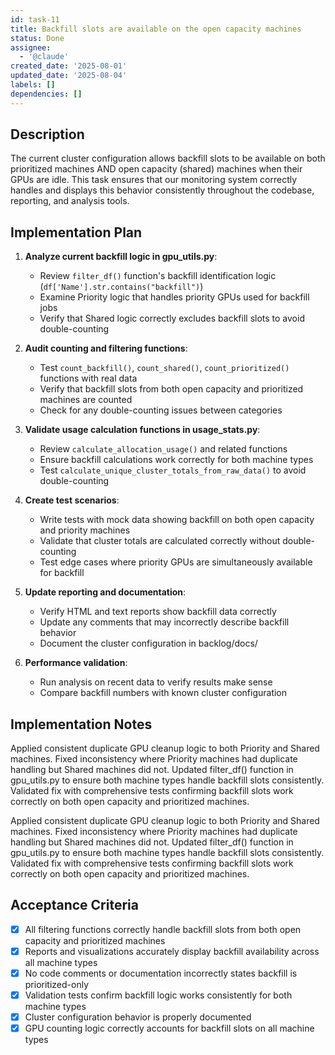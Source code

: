 ```yaml
---
id: task-11
title: Backfill slots are available on the open capacity machines
status: Done
assignee:
  - '@claude'
created_date: '2025-08-01'
updated_date: '2025-08-04'
labels: []
dependencies: []
---
```


## Description

The current cluster configuration allows backfill slots to be available on both prioritized machines AND open capacity (shared) machines when their GPUs are idle. This task ensures that our monitoring system correctly handles and displays this behavior consistently throughout the codebase, reporting, and analysis tools.

## Implementation Plan

1. **Analyze current backfill logic in gpu_utils.py**:
   - Review `filter_df()` function's backfill identification logic (`df['Name'].str.contains("backfill")`)
   - Examine Priority logic that handles priority GPUs used for backfill jobs
   - Verify that Shared logic correctly excludes backfill slots to avoid double-counting

2. **Audit counting and filtering functions**:
   - Test `count_backfill()`, `count_shared()`, `count_prioritized()` functions with real data
   - Verify that backfill slots from both open capacity and prioritized machines are counted
   - Check for any double-counting issues between categories

3. **Validate usage calculation functions in usage_stats.py**:
   - Review `calculate_allocation_usage()` and related functions
   - Ensure backfill calculations work correctly for both machine types
   - Test `calculate_unique_cluster_totals_from_raw_data()` to avoid double-counting

4. **Create test scenarios**:
   - Write tests with mock data showing backfill on both open capacity and priority machines
   - Validate that cluster totals are calculated correctly without double-counting
   - Test edge cases where priority GPUs are simultaneously available for backfill

5. **Update reporting and documentation**:
   - Verify HTML and text reports show backfill data correctly
   - Update any comments that may incorrectly describe backfill behavior
   - Document the cluster configuration in backlog/docs/

6. **Performance validation**:
   - Run analysis on recent data to verify results make sense
   - Compare backfill numbers with known cluster configuration


## Implementation Notes

Applied consistent duplicate GPU cleanup logic to both Priority and Shared machines. Fixed inconsistency where Priority machines had duplicate handling but Shared machines did not. Updated filter_df() function in gpu_utils.py to ensure both machine types handle backfill slots consistently. Validated fix with comprehensive tests confirming backfill slots work correctly on both open capacity and prioritized machines.

Applied consistent duplicate GPU cleanup logic to both Priority and Shared machines. Fixed inconsistency where Priority machines had duplicate handling but Shared machines did not. Updated filter_df() function in gpu_utils.py to ensure both machine types handle backfill slots consistently. Validated fix with comprehensive tests confirming backfill slots work correctly on both open capacity and prioritized machines.
## Acceptance Criteria

- [x] All filtering functions correctly handle backfill slots from both open capacity and prioritized machines
- [x] Reports and visualizations accurately display backfill availability across all machine types
- [x] No code comments or documentation incorrectly states backfill is prioritized-only
- [x] Validation tests confirm backfill logic works consistently for both machine types
- [x] Cluster configuration behavior is properly documented
- [x] GPU counting logic correctly accounts for backfill slots on all machine types
